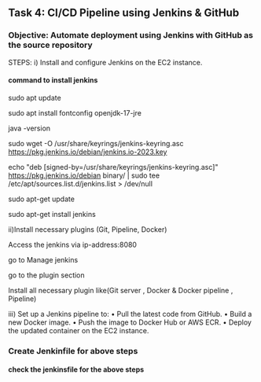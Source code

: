 ## Task 4: CI/CD Pipeline using Jenkins & GitHub
### Objective: Automate deployment using Jenkins with GitHub as the source repository

STEPS: 
i) Install and configure Jenkins on the EC2 instance.

#### command to install jenkins
sudo apt update

sudo apt install fontconfig openjdk-17-jre

java -version

sudo wget -O /usr/share/keyrings/jenkins-keyring.asc \
  https://pkg.jenkins.io/debian/jenkins.io-2023.key
  
echo "deb [signed-by=/usr/share/keyrings/jenkins-keyring.asc]" \
  https://pkg.jenkins.io/debian binary/ | sudo tee \
  /etc/apt/sources.list.d/jenkins.list > /dev/null
  
sudo apt-get update

sudo apt-get install jenkins


ii)Install necessary plugins (Git, Pipeline, Docker)

Access the jenkins via ip-address:8080

go to Manage jenkins

go to the plugin section

Install all necessary plugin like(Git server , Docker & Docker pipeline , Pipeline)


iii)  Set up a Jenkins pipeline to:
• Pull the latest code from GitHub.
• Build a new Docker image.
• Push the image to Docker Hub or AWS ECR.
• Deploy the updated container on the EC2 instance.


### Create Jenkinfile  for above steps

#### check the jenkinsfile for the above steps 






